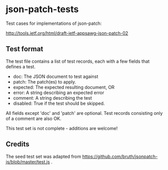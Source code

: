 json-patch-tests
================

Test cases for implementations of json-patch:

http://tools.ietf.org/html/draft-ietf-appsawg-json-patch-02

Test format
-----------

The test file contains a list of test records, each with a few
fields that defines a test.

- doc: The JSON document to test against
- patch: The patch(es) to apply.
- expected: The expected resulting document, OR
- error: A string describing an expected error
- comment: A string describing the test
- disabled: True if the test should be skipped.

All fields except 'doc' and 'patch' are optional.  Test records consisting only of a comment are also OK.

This test set is not complete - additions are welcome!

Credits
-------

The seed test set was adapted from https://github.com/bruth/jsonpatch-js/blob/master/test.js .
